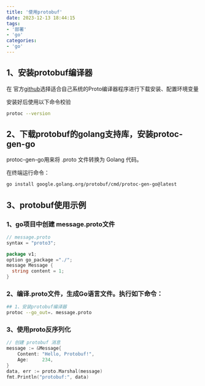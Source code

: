 ```yaml
---
title: '使用protobuf'
date: 2023-12-13 18:44:15
tags:
- '部署'
- 'go'
categories:
- 'go'
---
```


<!-- more -->

## 1、安装protobuf编译器
在 官方[github](https://github.com/protocolbuffers/protobuf/releases)选择适合自己系统的Proto编译器程序进行下载安装、配置环境变量

安装好后使用以下命令校验
```sh
protoc --version
```
## 2、下载protobuf的golang支持库，安装protoc-gen-go
protoc-gen-go用来将 .proto 文件转换为 Golang 代码。

在终端运行命令：

```sh
go install google.golang.org/protobuf/cmd/protoc-gen-go@latest
```

## 3、protobuf使用示例
### 1、go项目中创建 message.proto文件
```go
// message.proto
syntax = "proto3";

package v1;
option go_package ="./";
message Message {
  string content = 1;
}

```
### 2、编译.proto文件，生成Go语言文件。执行如下命令：   

```sh
## 1、安装protobuf编译器
protoc --go_out=. message.proto
```

### 3、使用proto反序列化

```go
// 创建 protobuf 消息
message := &Message{
    Content: "Hello, Protobuf!",
    Age:     234,
}
data, err := proto.Marshal(message)
fmt.Println("protobuf:", data)
```

